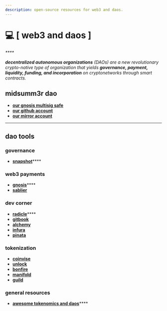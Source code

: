 ```yaml
---
description: open-source resources for web3 and daos.
---
```


# 💻 \[ web3 and daos ]

_****_

_**decentralized autonomous organizations** (DAOs) are a new revolutionary crypto-native type of organization that yields **governance, payment, liquidity, funding, and incorporation** on cryptonetworks through smart contracts._



## midsumm3r dao&#x20;

* ****[**our gnosis multisig safe**](http://safe.midsumm3r.xyz/)****
* ****[**our github account**](https://github.com/Midsumm3rDAO)****
* ****[**our mirror account**](https://mirror.xyz/midsumm3r.eth)****

****

## dao tools

### governance

* [**snapshot**](https://snapshot.org/#/)****

### web3 payments

* [**gnosis**](https://gnosis.io/)****
* ****[**sablier**](https://sablier.finance/)****

### dev corner

* [**radicle**](https://radicle.xyz/)****
* ****[**gitbook**](https://www.gitbook.com/)****
* ****[**alchemy**](https://www.alchemy.com/)****
* ****[**infura**](https://infura.io/)****
* ****[**pinata**](https://www.pinata.cloud/)****

### tokenization

* ****[**coinvise**](https://www.coinvise.co/)****
* ****[**unlock**](https://unlock-protocol.com/)****
* ****[**bonfire**](https://www.trybonfire.xyz/)****
* ****[**manifold**](https://www.manifold.xyz/)****
* ****[**guild**](https://guild.xyz/)****



### general resources

* [**awesome tokenomics and daos**](https://github.com/bt3gl-labs/Awesome-Tokenomics-and-DAOs)****



